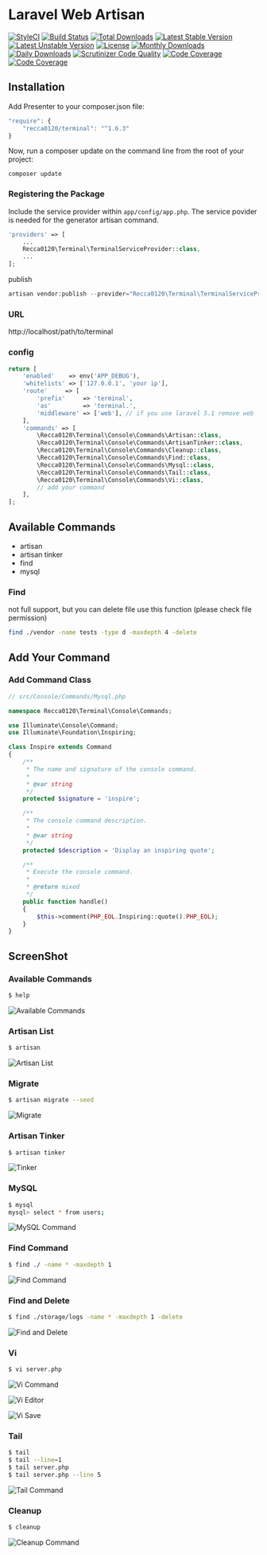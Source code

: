 # Laravel Web Artisan

[![StyleCI](https://styleci.io/repos/45892521/shield?style=flat)](https://styleci.io/repos/45892521)
[![Build Status](https://travis-ci.org/recca0120/laravel-terminal.svg)](https://travis-ci.org/recca0120/laravel-terminal)
[![Total Downloads](https://poser.pugx.org/recca0120/terminal/d/total.svg)](https://packagist.org/packages/recca0120/terminal)
[![Latest Stable Version](https://poser.pugx.org/recca0120/terminal/v/stable.svg)](https://packagist.org/packages/recca0120/terminal)
[![Latest Unstable Version](https://poser.pugx.org/recca0120/terminal/v/unstable.svg)](https://packagist.org/packages/recca0120/terminal)
[![License](https://poser.pugx.org/recca0120/terminal/license.svg)](https://packagist.org/packages/recca0120/terminal)
[![Monthly Downloads](https://poser.pugx.org/recca0120/terminal/d/monthly)](https://packagist.org/packages/recca0120/terminal)
[![Daily Downloads](https://poser.pugx.org/recca0120/terminal/d/daily)](https://packagist.org/packages/recca0120/terminal)
[![Scrutinizer Code Quality](https://scrutinizer-ci.com/g/recca0120/laravel-terminal/badges/quality-score.png?b=master)](https://scrutinizer-ci.com/g/recca0120/laravel-terminal/?branch=master)
[![Code Coverage](https://scrutinizer-ci.com/g/recca0120/terminal/badges/coverage.png?b=master)](https://scrutinizer-ci.com/g/recca0120/terminal/?branch=master)
[![Code Coverage](https://scrutinizer-ci.com/g/recca0120/laravel-terminal/badges/coverage.png?b=master)](https://scrutinizer-ci.com/g/recca0120/laravel-terminal/?branch=master)

## Installation

Add Presenter to your composer.json file:

```js
"require": {
    "recca0120/terminal": "^1.6.3"
}
```
Now, run a composer update on the command line from the root of your project:

```
composer update
```

### Registering the Package

Include the service provider within `app/config/app.php`. The service povider is needed for the generator artisan command.

```php
'providers' => [
    ...
    Recca0120\Terminal\TerminalServiceProvider::class,
    ...
];
```

publish

```php
artisan vendor:publish --provider="Recca0120\Terminal\TerminalServiceProvider"
```


### URL

http://localhost/path/to/terminal

### config

```php
return [
    'enabled'    => env('APP_DEBUG'),
    'whitelists' => ['127.0.0.1', 'your ip'],
    'route'     => [
        'prefix'     => 'terminal',
        'as'         => 'terminal.',
        'middleware' => ['web'], // if you use laravel 5.1 remove web
    ],
    'commands' => [
        \Recca0120\Terminal\Console\Commands\Artisan::class,
        \Recca0120\Terminal\Console\Commands\ArtisanTinker::class,
        \Recca0120\Terminal\Console\Commands\Cleanup::class,
        \Recca0120\Terminal\Console\Commands\Find::class,
        \Recca0120\Terminal\Console\Commands\Mysql::class,
        \Recca0120\Terminal\Console\Commands\Tail::class,
        \Recca0120\Terminal\Console\Commands\Vi::class,
        // add your command
    ],
];

```

## Available Commands

*   artisan
*   artisan tinker
*   find
*   mysql

### Find

not full support, but you can delete file use this function (please check file permission)

```bash
find ./vendor -name tests -type d -maxdepth 4 -delete
```

## Add Your Command

### Add Command Class
```php
// src/Console/Commands/Mysql.php

namespace Recca0120\Terminal\Console\Commands;

use Illuminate\Console\Command;
use Illuminate\Foundation\Inspiring;

class Inspire extends Command
{
    /**
     * The name and signature of the console command.
     *
     * @var string
     */
    protected $signature = 'inspire';

    /**
     * The console command description.
     *
     * @var string
     */
    protected $description = 'Display an inspiring quote';

    /**
     * Execute the console command.
     *
     * @return mixed
     */
    public function handle()
    {
        $this->comment(PHP_EOL.Inspiring::quote().PHP_EOL);
    }
}
```

## ScreenShot

### Available Commands
```bash
$ help
```
![Available Commands](https://cdn.rawgit.com/recca0120/terminal/master/docs/screenshots/available-commands.png)

### Artisan List
```bash
$ artisan
```
![Artisan List](https://cdn.rawgit.com/recca0120/terminal/master/docs/screenshots/artisan-list.png)

### Migrate
```bash
$ artisan migrate --seed
```
![Migrate](https://cdn.rawgit.com/recca0120/terminal/master/docs/screenshots/artisan-migrate.png)

### Artisan Tinker
```bash
$ artisan tinker
```
![Tinker](https://cdn.rawgit.com/recca0120/terminal/master/docs/screenshots/artisan-tinker.png)

### MySQL
```bash
$ mysql
mysql> select * from users;
```
![MySQL Command](https://cdn.rawgit.com/recca0120/terminal/master/docs/screenshots/mysql-command.png)

### Find Command
```bash
$ find ./ -name * -maxdepth 1
```
![Find Command](https://cdn.rawgit.com/recca0120/terminal/master/docs/screenshots/find-command.png)

### Find and Delete
```bash
$ find ./storage/logs -name * -maxdepth 1 -delete
```
![Find and Delete](https://cdn.rawgit.com/recca0120/terminal/master/docs/screenshots/find-and-delete.png)

### Vi
```bash
$ vi server.php
```
![Vi Command](https://cdn.rawgit.com/recca0120/terminal/master/docs/screenshots/vi-command.png)

![Vi Editor](https://cdn.rawgit.com/recca0120/terminal/master/docs/screenshots/vi-editor.png)

![Vi Save](https://cdn.rawgit.com/recca0120/terminal/master/docs/screenshots/vi-save.png)

### Tail
```bash
$ tail
$ tail --line=1
$ tail server.php
$ tail server.php --line 5
```
![Tail Command](https://cdn.rawgit.com/recca0120/terminal/master/docs/screenshots/tail-command.png)


### Cleanup
```bash
$ cleanup
```
![Cleanup Command](https://cdn.rawgit.com/recca0120/terminal/master/docs/screenshots/cleanup-command.png)
